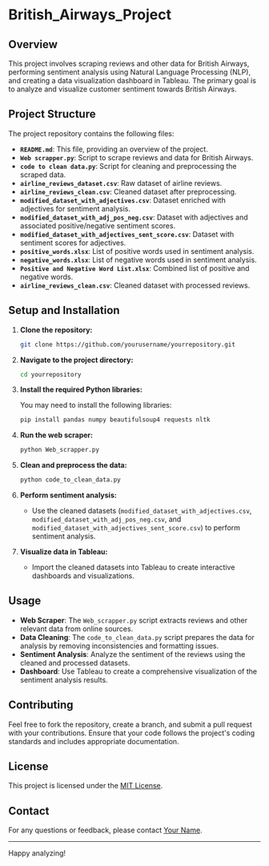 # British_Airways_Project


## Overview

This project involves scraping reviews and other data for British Airways, performing sentiment analysis using Natural Language Processing (NLP), and creating a data visualization dashboard in Tableau. The primary goal is to analyze and visualize customer sentiment towards British Airways.

## Project Structure

The project repository contains the following files:

- **`README.md`**: This file, providing an overview of the project.
- **`Web scrapper.py`**: Script to scrape reviews and data for British Airways.
- **`code to clean data.py`**: Script for cleaning and preprocessing the scraped data.
- **`airline_reviews_dataset.csv`**: Raw dataset of airline reviews.
- **`airline_reviews_clean.csv`**: Cleaned dataset after preprocessing.
- **`modified_dataset_with_adjectives.csv`**: Dataset enriched with adjectives for sentiment analysis.
- **`modified_dataset_with_adj_pos_neg.csv`**: Dataset with adjectives and associated positive/negative sentiment scores.
- **`modified_dataset_with_adjectives_sent_score.csv`**: Dataset with sentiment scores for adjectives.
- **`positive_words.xlsx`**: List of positive words used in sentiment analysis.
- **`negative_words.xlsx`**: List of negative words used in sentiment analysis.
- **`Positive and Negative Word List.xlsx`**: Combined list of positive and negative words.
- **`airline_reviews_clean.csv`**: Cleaned dataset with processed reviews.

## Setup and Installation

1. **Clone the repository:**

    ```bash
    git clone https://github.com/yourusername/yourrepository.git
    ```

2. **Navigate to the project directory:**

    ```bash
    cd yourrepository
    ```

3. **Install the required Python libraries:**

    You may need to install the following libraries:

    ```bash
    pip install pandas numpy beautifulsoup4 requests nltk
    ```

4. **Run the web scraper:**

    ```bash
    python Web_scrapper.py
    ```

5. **Clean and preprocess the data:**

    ```bash
    python code_to_clean_data.py
    ```

6. **Perform sentiment analysis:**

    - Use the cleaned datasets (`modified_dataset_with_adjectives.csv`, `modified_dataset_with_adj_pos_neg.csv`, and `modified_dataset_with_adjectives_sent_score.csv`) to perform sentiment analysis.

7. **Visualize data in Tableau:**

    - Import the cleaned datasets into Tableau to create interactive dashboards and visualizations.

## Usage

- **Web Scraper**: The `Web_scrapper.py` script extracts reviews and other relevant data from online sources.
- **Data Cleaning**: The `code_to_clean_data.py` script prepares the data for analysis by removing inconsistencies and formatting issues.
- **Sentiment Analysis**: Analyze the sentiment of the reviews using the cleaned and processed datasets.
- **Dashboard**: Use Tableau to create a comprehensive visualization of the sentiment analysis results.

## Contributing

Feel free to fork the repository, create a branch, and submit a pull request with your contributions. Ensure that your code follows the project's coding standards and includes appropriate documentation.

## License

This project is licensed under the [MIT License](LICENSE).

## Contact

For any questions or feedback, please contact [Your Name](mailto:your.email@example.com).

---

Happy analyzing!

